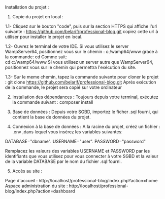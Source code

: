 Installation du projet : 

1. Copie du projet en local :

  1.1- Cliquez sur le bouton "code", puis sur la section HTTPS qui affiche l'url suivante : 
          https://github.com/belarif/professional-blog.git
  copiez cette url à utiliser pour installer le projet en local.

  1.2- Ouvrez le terminal de votre IDE. Si vous utilisez le server WampServer64, positionnez vous sur le chemin : c:/wamp64/www 
  grace à la commande: cd Comme suit: 	
          cd c:/wamp64/www
  Si vous utilisez un server autre que WampServer64, positionnez vous sur le chemin qui permettra l'exécution du site.

  1.3- Sur le meme chemin, tapez la commande suivante pour cloner le projet :
          git clone https://github.com/belarif/professional-blog.git
  Après exécution de la commande, le projet sera copié sur votre ordinateur

2. Installation des dépendances : 
  Toujours depuis votre terminal, exécutez la commande suivant :
          composer install
    
3. Base de données : 
  Depuis votre SGBD, importez le ficher .sql fourni, qui contient la base de données du projet.

4. Connexion à la base de données : 
  A la racine du projet, créez un fichier : .env ,dans lequel vous insérez les variables suivantes:

  DATABASE="dbname".
  USERNAME="user".
  PASSWORD="password"

  Remplacez les valeurs des variables USERNAME et PASSWORD par les identifiants que vous utilisez pour vous connecter à votre SGBD 
  et la valeur de la variable DATABASE par le nom du fichier .sql fourni.
 
5. Accès au site :

  Page d'accueil :  http://localhost/professional-blog/index.php?action=home
  Aspace administration du site :   http://localhost/professional-blog/index.php?action=dashboard
